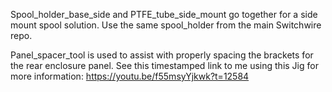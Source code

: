Spool_holder_base_side and PTFE_tube_side_mount go together for a side mount spool solution.  Use the same spool_holder from the main Switchwire repo.

Panel_spacer_tool is used to assist with properly spacing the brackets for the rear enclosure panel.  See this timestamped link to me using this Jig for more information:
https://youtu.be/f55msyYjkwk?t=12584